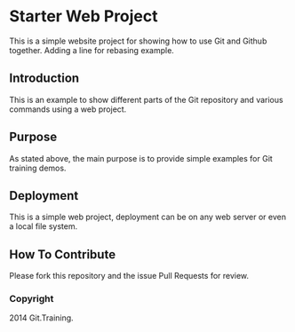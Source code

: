 # Starter Web Project

This is a simple website project for
showing how to use Git and Github together.
Adding a line for rebasing example.

## Introduction

This is an example to show different parts
of the Git repository and various commands
using a web project.

## Purpose

As stated above, the main purpose is to
provide simple examples for Git training
demos.

## Deployment

This is a simple web project, deployment
can be on any web server or even a local
file system.

## How To Contribute

Please fork this repository and the issue Pull Requests for
review.

### Copyright

2014 Git.Training.
